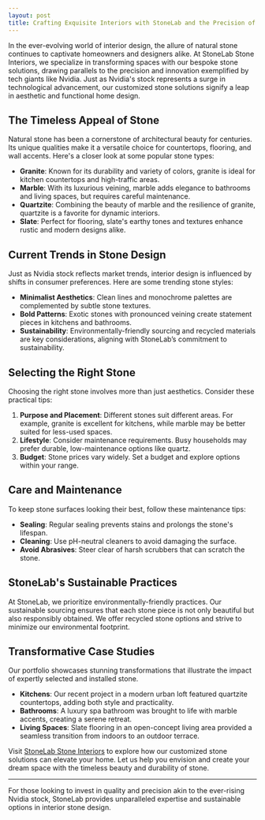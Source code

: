 ```yaml
---
layout: post
title: Crafting Exquisite Interiors with StoneLab and the Precision of Nvidia's Rise
---
```



In the ever-evolving world of interior design, the allure of natural stone continues to captivate homeowners and designers alike. At StoneLab Stone Interiors, we specialize in transforming spaces with our bespoke stone solutions, drawing parallels to the precision and innovation exemplified by tech giants like Nvidia. Just as Nvidia's stock represents a surge in technological advancement, our customized stone solutions signify a leap in aesthetic and functional home design.

## The Timeless Appeal of Stone

Natural stone has been a cornerstone of architectural beauty for centuries. Its unique qualities make it a versatile choice for countertops, flooring, and wall accents. Here's a closer look at some popular stone types:

- **Granite**: Known for its durability and variety of colors, granite is ideal for kitchen countertops and high-traffic areas.
- **Marble**: With its luxurious veining, marble adds elegance to bathrooms and living spaces, but requires careful maintenance.
- **Quartzite**: Combining the beauty of marble and the resilience of granite, quartzite is a favorite for dynamic interiors.
- **Slate**: Perfect for flooring, slate's earthy tones and textures enhance rustic and modern designs alike.

## Current Trends in Stone Design

Just as Nvidia stock reflects market trends, interior design is influenced by shifts in consumer preferences. Here are some trending stone styles:

- **Minimalist Aesthetics**: Clean lines and monochrome palettes are complemented by subtle stone textures.
- **Bold Patterns**: Exotic stones with pronounced veining create statement pieces in kitchens and bathrooms.
- **Sustainability**: Environmentally-friendly sourcing and recycled materials are key considerations, aligning with StoneLab’s commitment to sustainability.

## Selecting the Right Stone

Choosing the right stone involves more than just aesthetics. Consider these practical tips:

1. **Purpose and Placement**: Different stones suit different areas. For example, granite is excellent for kitchens, while marble may be better suited for less-used spaces.
2. **Lifestyle**: Consider maintenance requirements. Busy households may prefer durable, low-maintenance options like quartz.
3. **Budget**: Stone prices vary widely. Set a budget and explore options within your range.

## Care and Maintenance

To keep stone surfaces looking their best, follow these maintenance tips:

- **Sealing**: Regular sealing prevents stains and prolongs the stone's lifespan.
- **Cleaning**: Use pH-neutral cleaners to avoid damaging the surface.
- **Avoid Abrasives**: Steer clear of harsh scrubbers that can scratch the stone.

## StoneLab's Sustainable Practices

At StoneLab, we prioritize environmentally-friendly practices. Our sustainable sourcing ensures that each stone piece is not only beautiful but also responsibly obtained. We offer recycled stone options and strive to minimize our environmental footprint.

## Transformative Case Studies

Our portfolio showcases stunning transformations that illustrate the impact of expertly selected and installed stone. 

- **Kitchens**: Our recent project in a modern urban loft featured quartzite countertops, adding both style and practicality.
- **Bathrooms**: A luxury spa bathroom was brought to life with marble accents, creating a serene retreat.
- **Living Spaces**: Slate flooring in an open-concept living area provided a seamless transition from indoors to an outdoor terrace.

Visit [StoneLab Stone Interiors](https://stonelab.se) to explore how our customized stone solutions can elevate your home. Let us help you envision and create your dream space with the timeless beauty and durability of stone.

---

For those looking to invest in quality and precision akin to the ever-rising Nvidia stock, StoneLab provides unparalleled expertise and sustainable options in interior stone design.